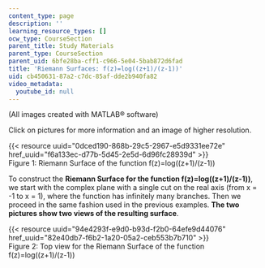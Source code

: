 ```yaml
---
content_type: page
description: ''
learning_resource_types: []
ocw_type: CourseSection
parent_title: Study Materials
parent_type: CourseSection
parent_uid: 6bfe28ba-cff1-c966-5e04-5bab872d6fad
title: 'Riemann Surfaces: f(z)=log((z+1)/(z-1))'
uid: cb450631-87a2-c7dc-85af-dde2b940fa82
video_metadata:
  youtube_id: null
---
```


(All images created with MATLAB® software)

Click on pictures for more information and an image of higher resolution.

{{< resource uuid="0dced190-868b-29c5-2967-e5d9331ee72e" href_uuid="f6a133ec-d77b-5d45-2e5d-6d96fc28939d" >}}  
Figure 1: Riemann Surface of the function f(z)=log((z+1)/(z-1))

To construct the **Riemann Surface for the function f(z)=log((z+1)/(z-1))**, we start with the complex plane with a single cut on the real axis (from x = -1 to x = 1), where the function has infinitely many branches. Then we proceed in the same fashion used in the previous examples. **The two pictures show two views of the resulting surface**.

{{< resource uuid="94e4293f-e9d0-b93d-f2b0-64efe9d44076" href_uuid="82e40db7-f6b2-1a20-05a2-ceb553b7b710" >}}  
Figure 2: Top view for the Riemann Surface of the function f(z)=log((z+1)/(z-1))